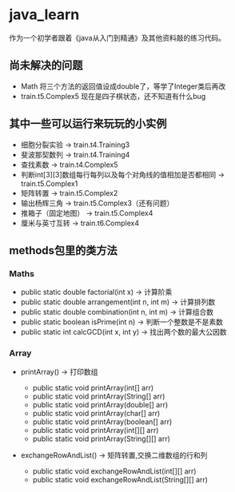 # java_learn

作为一个初学者跟着《java从入门到精通》及其他资料敲的练习代码。

## 尚未解决的问题

- Math 将三个方法的返回值设成double了，等学了Integer类后再改
- train.t5.Complex5 现在是四子棋状态，还不知道有什么bug

## 其中一些可以运行来玩玩的小实例

- 细胞分裂实验 -> train.t4.Training3
- 斐波那契数列 -> train.t4.Training4
- 查找素数 -> train.t4.Complex5
- 判断int[3][3]数组每行每列以及每个对角线的值相加是否都相同 -> train.t5.Complex1
- 矩阵转置 -> train.t5.Complex2
- 输出杨辉三角 -> train.t5.Complex3（还有问题）
- 推箱子（固定地图） -> train.t5.Complex4
- 厘米与英寸互转 -> train.t6.Complex4

## methods包里的类方法

### Maths

- public static double factorial(int x) -> 计算阶乘
- public static double arrangement(int n, int m) -> 计算排列数
- public static double combination(int n, int m) -> 计算组合数
- public static boolean isPrime(int n) -> 判断一个整数是不是素数
- public static int calcGCD(int x, int y) -> 找出两个数的最大公因数

### Array

- printArray() -> 打印数组
    - public static void printArray(int[] arr)
    - public static void printArray(String[] arr)
    - public static void printArray(double[] arr)
    - public static void printArray(char[] arr)
    - public static void printArray(boolean[] arr)
    - public static void printArray(int[][] arr)
    - public static void printArray(String[][] arr)

- exchangeRowAndList() -> 矩阵转置,交换二维数组的行和列
    - public static void exchangeRowAndList(int[][] arr)
    - public static void exchangeRowAndList(String[][] arr)
